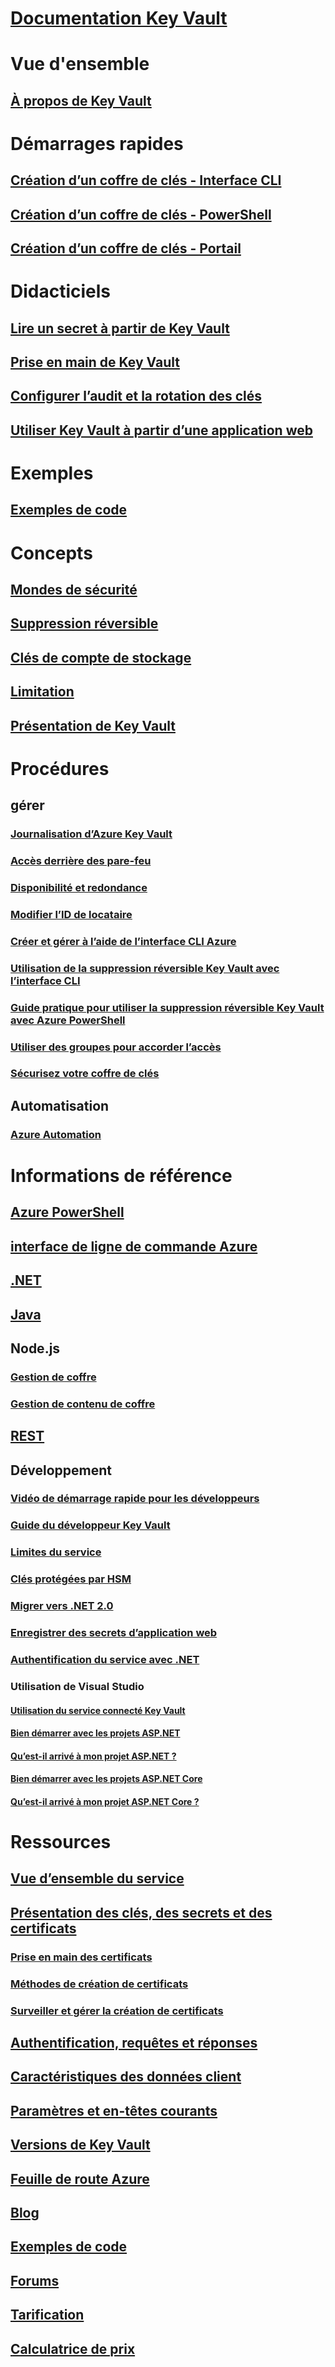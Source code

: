# [Documentation Key Vault](index.yml)

# Vue d'ensemble
## [À propos de Key Vault](key-vault-overview.md)

# Démarrages rapides
## [Création d’un coffre de clés - Interface CLI](quick-create-cli.md)
## [Création d’un coffre de clés - PowerShell](quick-create-powershell.md)
## [Création d’un coffre de clés - Portail](quick-create-portal.md)

# Didacticiels
## [Lire un secret à partir de Key Vault ](tutorial-web-application-keyvault.md)
## [Prise en main de Key Vault](key-vault-get-started.md)
## [Configurer l’audit et la rotation des clés](key-vault-key-rotation-log-monitoring.md)
## [Utiliser Key Vault à partir d’une application web](key-vault-use-from-web-application.md)
# Exemples
## [Exemples de code](https://azure.microsoft.com/resources/samples/?service=key-vault)
# Concepts
## [Mondes de sécurité](key-vault-ovw-security-worlds.md)
## [Suppression réversible](key-vault-ovw-soft-delete.md)
## [Clés de compte de stockage](key-vault-ovw-storage-keys.md)
## [Limitation](key-vault-ovw-throttling.md)
## [Présentation de Key Vault](key-vault-whatis.md)

# Procédures
## gérer
### [Journalisation d’Azure Key Vault](key-vault-logging.md)
### [Accès derrière des pare-feu](key-vault-access-behind-firewall.md)
### [Disponibilité et redondance](key-vault-disaster-recovery-guidance.md)
### [Modifier l’ID de locataire](key-vault-subscription-move-fix.md)
### [Créer et gérer à l’aide de l’interface CLI Azure](key-vault-manage-with-cli2.md)
### [Utilisation de la suppression réversible Key Vault avec l’interface CLI](key-vault-soft-delete-cli.md)
### [Guide pratique pour utiliser la suppression réversible Key Vault avec Azure PowerShell](key-vault-soft-delete-powershell.md)
### [Utiliser des groupes pour accorder l’accès](key-vault-group-permissions-for-apps.md)
### [Sécurisez votre coffre de clés](key-vault-secure-your-key-vault.md)

## Automatisation
### [Azure Automation](automation-manage-key-vault.md)

# Informations de référence
## [Azure PowerShell](/powershell/module/azurerm.keyvault)
## [interface de ligne de commande Azure](/cli/azure/keyvault)
## [.NET](/dotnet/api/microsoft.azure.keyvault)
## [Java](/java/api/com.microsoft.azure.keyvault)
## Node.js
### [Gestion de coffre](http://azure.github.io/azure-sdk-for-node/azure-arm-keyvault/latest)
### [Gestion de contenu de coffre](http://azure.github.io/azure-sdk-for-node/azure-keyvault/latest)
## [REST](/rest/api/keyvault)
## Développement
### [Vidéo de démarrage rapide pour les développeurs](http://channel9.msdn.com/Blogs/Windows-Azure/Azure-Key-Vault-Developer-Quick-Start)
### [Guide du développeur Key Vault](key-vault-developers-guide.md)
### [Limites du service](key-vault-service-limits.md)
### [Clés protégées par HSM](key-vault-hsm-protected-keys.md)
### [Migrer vers .NET 2.0](key-vault-dotnet2api-release-notes.md)
### [Enregistrer des secrets d’application web](vs-secure-secret-appsettings.md)
### [Authentification du service avec .NET](service-to-service-authentication.md)
### Utilisation de Visual Studio
#### [Utilisation du service connecté Key Vault](vs-key-vault-add-connected-service.md)
#### [Bien démarrer avec les projets ASP.NET](vs-key-vault-aspnet-get-started.md)
#### [Qu’est-il arrivé à mon projet ASP.NET ?](vs-key-vault-aspnet-what-happened.md)
#### [Bien démarrer avec les projets ASP.NET Core](vs-key-vault-aspnet-core-get-started.md)
#### [Qu’est-il arrivé à mon projet ASP.NET Core ?](vs-key-vault-aspnet-core-what-happened.md)

# Ressources
## [Vue d’ensemble du service](https://azure.microsoft.com/services/key-vault/)
## [Présentation des clés, des secrets et des certificats](about-keys-secrets-and-certificates.md)
### [Prise en main des certificats](certificate-scenarios.md)
### [Méthodes de création de certificats](create-certificate.md)
### [Surveiller et gérer la création de certificats](create-certificate-scenarios.md)
## [Authentification, requêtes et réponses](authentication-requests-and-responses.md)
## [Caractéristiques des données client](key-vault-customer-data.md)
## [Paramètres et en-têtes courants](common-parameters-and-headers.md)
## [Versions de Key Vault](key-vault-versions.md)
## [Feuille de route Azure](https://azure.microsoft.com/roadmap/?category=security-identity)
## [Blog](http://blogs.technet.com/b/kv/)
## [Exemples de code](https://www.microsoft.com/download/details.aspx?id=45343)
## [Forums](https://social.msdn.microsoft.com/forums/azure/home?forum=AzureKeyVault)
## [Tarification](https://azure.microsoft.com/pricing/details/key-vault/)
## [Calculatrice de prix](https://azure.microsoft.com/pricing/calculator/)

